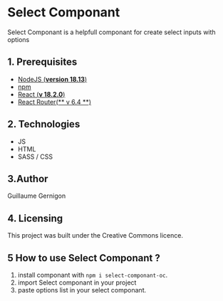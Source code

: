 # Select Componant

Select Componant is a helpfull componant for create select inputs with options

## 1. Prerequisites

- [NodeJS (**version 18.13**)](https://nodejs.org/en/)
- [npm](https://www.npmjs.com/)
- [React (**v 18.2.0**)](https://fr.reactjs.org/)
- [React Router(** v 6.4 **)](https://reactrouter.com/en/main)

## 2. Technologies

- JS
- HTML
- SASS / CSS

## 3.Author

Guillaume Gernigon

## 4. Licensing

This project was built under the Creative Commons licence.

## 5 How to use Select Componant ?

1. install componant with `npm i select-componant-oc`.
2. import Select componant in your project
3. paste options list in your select componant.
